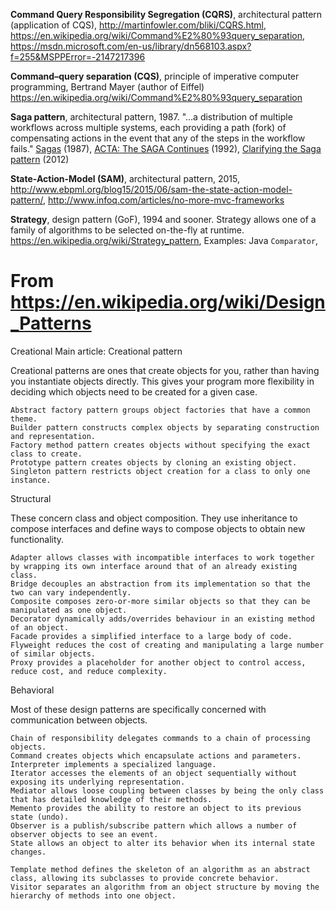 **Command Query Responsibility Segregation (CQRS)**, architectural pattern (application of CQS),
http://martinfowler.com/bliki/CQRS.html,
https://en.wikipedia.org/wiki/Command%E2%80%93query_separation,
https://msdn.microsoft.com/en-us/library/dn568103.aspx?f=255&MSPPError=-2147217396

**Command–query separation (CQS)**, principle of imperative computer programming,
Bertrand Mayer (author of Eiffel)
https://en.wikipedia.org/wiki/Command%E2%80%93query_separation

**Saga pattern**, architectural pattern, 1987.
"...a distribution of multiple workflows across multiple systems, each providing a path (fork) of
compensating actions in the event that any of the steps in the workflow fails."
[Sagas](http://www.cs.cornell.edu/andru/cs711/2002fa/reading/sagas.pdf) (1987),
[ACTA: The SAGA Continues](http://citeseerx.ist.psu.edu/viewdoc/summary?doi=10.1.1.43.6829) (1992),
[Clarifying the Saga pattern](http://kellabyte.com/2012/05/30/clarifying-the-saga-pattern/) (2012)

**State-Action-Model (SAM)**, architectural pattern, 2015,
http://www.ebpml.org/blog15/2015/06/sam-the-state-action-model-pattern/,
http://www.infoq.com/articles/no-more-mvc-frameworks

**Strategy**, design pattern (GoF), 1994 and sooner. Strategy allows one of a family of algorithms
to be selected on-the-fly at runtime. https://en.wikipedia.org/wiki/Strategy_pattern,
Examples: Java `Comparator`, 



# From https://en.wikipedia.org/wiki/Design_Patterns

Creational
Main article: Creational pattern

Creational patterns are ones that create objects for you, rather than having you instantiate objects directly. This gives your program more flexibility in deciding which objects need to be created for a given case.

    Abstract factory pattern groups object factories that have a common theme.
    Builder pattern constructs complex objects by separating construction and representation.
    Factory method pattern creates objects without specifying the exact class to create.
    Prototype pattern creates objects by cloning an existing object.
    Singleton pattern restricts object creation for a class to only one instance.

Structural

These concern class and object composition. They use inheritance to compose interfaces and define ways to compose objects to obtain new functionality.

    Adapter allows classes with incompatible interfaces to work together by wrapping its own interface around that of an already existing class.
    Bridge decouples an abstraction from its implementation so that the two can vary independently.
    Composite composes zero-or-more similar objects so that they can be manipulated as one object.
    Decorator dynamically adds/overrides behaviour in an existing method of an object.
    Facade provides a simplified interface to a large body of code.
    Flyweight reduces the cost of creating and manipulating a large number of similar objects.
    Proxy provides a placeholder for another object to control access, reduce cost, and reduce complexity.

Behavioral

Most of these design patterns are specifically concerned with communication between objects.

    Chain of responsibility delegates commands to a chain of processing objects.
    Command creates objects which encapsulate actions and parameters.
    Interpreter implements a specialized language.
    Iterator accesses the elements of an object sequentially without exposing its underlying representation.
    Mediator allows loose coupling between classes by being the only class that has detailed knowledge of their methods.
    Memento provides the ability to restore an object to its previous state (undo).
    Observer is a publish/subscribe pattern which allows a number of observer objects to see an event.
    State allows an object to alter its behavior when its internal state changes.
    
    Template method defines the skeleton of an algorithm as an abstract class, allowing its subclasses to provide concrete behavior.
    Visitor separates an algorithm from an object structure by moving the hierarchy of methods into one object.
